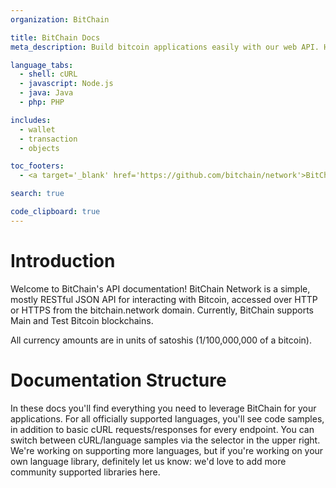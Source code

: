 ```yaml
---
organization: BitChain

title: BitChain Docs
meta_description: Build bitcoin applications easily with our web API. High throughputs, low-latency.

language_tabs: 
  - shell: cURL
  - javascript: Node.js
  - java: Java
  - php: PHP

includes:
  - wallet
  - transaction
  - objects

toc_footers:
  - <a target='_blank' href='https://github.com/bitchain/network'>BitChain's Network on Github</a>

search: true

code_clipboard: true
---
```


# Introduction

Welcome to BitChain's API documentation! BitChain Network is a simple, mostly RESTful JSON API for interacting with Bitcoin, accessed over HTTP or HTTPS from the bitchain.network domain. Currently, BitChain supports Main and Test Bitcoin blockchains.

<aside class="warning">
All currency amounts are in units of satoshis (1/100,000,000 of a bitcoin).
</aside>

# Documentation Structure

In these docs you'll find everything you need to leverage BitChain for your applications. For all officially supported languages, you'll see code samples, in addition to basic cURL requests/responses for every endpoint. You can switch between cURL/language samples via the selector in the upper right. We're working on supporting more languages, but if you're working on your own language library, definitely let us know: we'd love to add more community supported libraries here.








